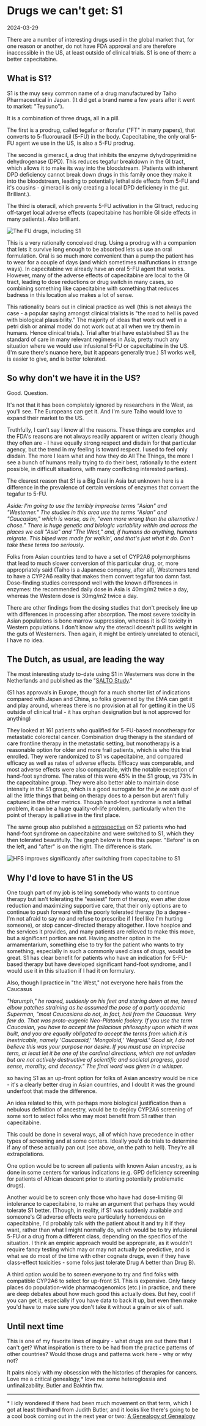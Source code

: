 # Drugs we can't get: S1

<time id="post-date">2024-03-29</time>

<p id="post-excerpt">
    There are a number of interesting drugs used in the global market that,
    for one reason or another, do not have FDA approval and are therefore inaccessible
    in the US, at least outside of clinical trials. S1 is one of them: a better capecitabine.
</p>

## What is S1?

S1 is the muy sexy common name of a drug manufactured by Taiho Pharmaceutical in Japan.
(It did get a brand name a few years after it went to market: "Teysuno").

It is a combination of three drugs, all in a pill.

The first is a prodrug, called tegafur or ftorafur ("FT" in many papers), 
that converts to 5-fluorouracil (5-FU) in the body. 
Capecitabine, the only oral 5-FU agent we use in the US, is also a 5-FU prodrug.

The second is gimeracil, a drug that inhibits the enzyme dyhydropyrimidine dehydrogenase (DPD).
This reduces tegafur breakdown in the GI tract, which allows it to make its way into the bloodstream. 
(Patients with inherent DPD deficiency 
cannot break down drugs in this family once they make it into the bloodstream,
leading to potentially lethal side effects from 5-FU and it's cousins - 
gimeracil is only creating a local DPD deficiency in the gut. Brilliant.).

The third is oteracil, which prevents 5-FU activation in the GI tract, 
reducing off-target local adverse effects 
(capecitabine has horrible GI side effects in many patients).
Also brilliant.

![The FU drugs, including S1](/images/s1-is.png)

This is a very rationally conceived drug.
Using a prodrug with a companion that lets it survive long enough to be absorbed
lets us use an oral formulation.
Oral is so much more convenient than a pump the patient has to wear for a couple of days
(and which sometimes malfunctions in strange ways).
In capecitabine we already have an oral 5-FU agent that works.
However, many of the adverse effects of capecitabine are local to the GI tract,
leading to dose reductions or drug switch in many cases,
so combining something like capecitabine 
with something that reduces badness in this location also makes a lot of sense.

This rationality bears out in clinical practice as well 
(this is not always the case - a popular saying amongst clinical trialists
is "the road to hell is paved with biological plausibility."
The majority of ideas that work out well in a petri dish or animal model
do not work out at all when we try them in humans. Hence clinical trials.).
Trial after trial have established S1 as the standard of care in many relevant regimens in Asia,
pretty much any situation where we would use infusional 5-FU or capecitabine in the US.
(I'm sure there's nuance here, but it appears generally true.)
S1 works well, is easier to give, and is better tolerated.


## So why don't we have it in the US?

Good. Question.

It's not that it has been completely ignored by researchers in the West,
as you'll see.
The Europeans can get it.
And I'm sure Taiho would love to expand their market to the US.

Truthfully, I can't say I know all the reasons.
These things are complex and the FDA's reasons are not always readily apparent or written clearly
(though they often are - 
I have equally strong respect and disdain for that particular agency,
but the trend in my feeling is toward respect. 
I used to feel only disdain.
The more I learn what and how they do All The Things,
the more I see a bunch of humans really trying to do their best,
rationally to the extent possible,
in difficult situations,
with many conflicting interested parties).

The clearest reason that S1 is a Big Deal in Asia
but unknown here
is a difference in the prevalence of certain versions of enzymes
that convert the tegafur to 5-FU. 

*Aside: I'm going to use the terribly imprecise terms "Asian" and "Westerner."
The studies in this area use the terms "Asian" and "Caucasian," which is worse,
as in, "even more wrong than the alternative I chose."
There is huge genetic and biologic variability within and across the places we call "Asia" and "The West,"
and, if humans do anything, humans migrate. This biped was made for walkin',
and that's just what it do. 
Don't take these terms too seriously.*

Folks from Asian countries tend to have a set of CYP2A6 polymorphisms 
that lead to much slower conversion of this particular drug,
or, more appropriately said (Taiho is a Japanese company, after all),
Westerners tend to have a CYP2A6 reality that makes them convert tegafur too damn fast.
Dose-finding studies correspond well with the known differences in enzymes:
the recommended daily dose in Asia is 40mg/m2 twice a day, 
whereas the Western dose is 30mg/m2 twice a day.

There are other findings from the dosing studies 
that don't precisely line up with differences in processing after absorption.
The most severe toxicity in Asian populations is bone marrow suppression,
whereas it is GI toxicity in Western populations.
I don't know why the oteracil doesn't pull its weight
in the guts of Westerners.
Then again, it might be entirely unrelated to oteracil,
I have no idea.

## The Dutch, as usual, are leading the way

The most interesting study to-date using S1 in Westerners
was done in the Netherlands 
and published as the "[SALTO Study](https://doi.org/10.1093/annonc/mdx122)."

(S1 has approvals in Europe,
though for a much shorter list of indications compared with Japan and China,
so folks governed by the EMA can get it and play around,
whereas there is no provision at all for getting it in the US outside of clinical trial - 
it has orphan designation but is not approved for anything)

They looked at 161 patients who qualified for 5-FU-based monotherapy for 
metastatic colorectal cancer. 
Combination drug therapy is the standard of care frontline therapy in the metastatic setting,
but monotherapy is a reasonable option for older and more frail patients,
which is who this trial enrolled.
They were randomized to S1 vs capecitabine,
and compared efficacy as well as rates of adverse effects.
Efficacy was comparable,
and most adverse effects were also comparable,
with the notable exception of hand-foot syndrome.
The rates of this were 45% in the S1 group,
vs 73% in the capecitabine group.
They were also better able to maintain dose intensity in the S1 group,
which is a good surrogate for the *je ne sais quoi*
of all the little things that being on therapy does to a person
but aren't fully captured in the other metrics.
Though hand-foot syndrome is not a lethal problem,
it can be a huge quality-of-life problem,
particularly when the point of therapy is palliative in the first place.

The same group also published a [retrospective](https://doi.org/10.1080/0284186X.2016.1278459) 
on 52 patients
who had hand-foot syndrome on capecitabine
and were switched to S1, which they then tolerated beautifully.
The graph below is from this paper.
"Before" is on the left, and "after" is on the right.
The difference is stark.

![HFS improves significantly after switching from capecitabine to S1](/images/s1-cape-hfs.jpg)


## Why I'd love to have S1 in the US

One tough part of my job is telling somebody 
who wants to continue therapy 
but isn't tolerating the "easiest" form of therapy, 
even after dose reduction and maximizing supportive care,
that their only options are to continue to push forward with the poorly tolerated therapy
(to a degree - I'm not afraid to say no and refuse to prescribe 
if I feel like I'm hurting someone),
or stop cancer-directed therapy altogether.
I love hospice and the services it provides, 
and many patients are relieved to make this move,
but a significant portion are not.
Having another option in the armamentarium,
something else to try for the patient who wants to try something,
especially in such a commonly used class of drugs,
would be great.
S1 has clear benefit for patients who have an indication for 5-FU-based therapy 
but have developed significant hand-foot syndrome,
and I would use it in this situation if I had it on formulary.

Also, though I practice in "the West," 
not everyone here hails from the Caucasus 

*"Harumph," he roared, 
suddenly on his feet and staring down at me,
tweed elbow patches straining
as he assumed the pose of a portly academic Superman,
"most Caucasians do not, in fact, hail from the Caucasus.
Very few do.
That was proto-eugenic Neo-Platonic foolery.
If you use the term Caucasian, 
you have to accept the fallacious philosophy upon which it was built,
and you are equally obligated to accept the terms from which it is inextricable,
namely 'Caucasoid,' 'Mongoloid,' 'Negroid.'
Good sir, I do not believe this was your purpose nor desire.
If you must use an imprecise term,
at least let it be one of the cardinal directions,
which are not unladen but are not actively destructive
of scientific and societal progress, good sense, morality, and decency."
The final word was given in a whisper.*

so having S1 as an up-front option for folks of Asian ancestry
would be nice - 
it's a clearly better drug in Asian countries,
and I doubt it was the ground underfoot that made the difference.

An idea related to this,
with perhaps more biological justification than a nebulous
definition of ancestry,
would be to deploy CYP2A6 screening of some sort
to select folks who may most benefit from S1 rather than capecitabine.

This could be done in several ways,
all of which have precedence in other types of screening
and at some centers.
Ideally you'd do trials to determine if any of these 
actually pan out (see above, on the path to hell).
They're all extrapolations.

One option would be to screen all patients with known Asian ancestry,
as is done in some centers for various indications 
(e.g. GPD deficiency screening for patients of African descent
prior to starting potentially problematic drugs).

Another would be to screen only those who have had 
dose-limiting GI intolerance to capecitabine,
to make an argument that perhaps they would tolerate S1 better.
(Though, in reality, if S1 was suddenly available 
and someone's GI adverse effects were particularly horrendous on capecitabine,
I'd probably talk with the patient about it and try it if they want,
rather than what I might normally do, 
which would be to try infusional 5-FU or a drug from a different class,
depending on the specifics of the situation.
I think an empiric approach would be appropriate,
as it wouldn't require fancy testing which may or may not actually be predictive,
and is what we do most of the time with other cognate drugs,
even if they have class-effect toxicities - 
some folks just tolerate Drug A better than Drug B).

A third option would be to screen everyone
to try and find folks with compatible CYP2A6
to select for up-front S1. 
This is expensive. 
Only fancy places do population-wide 
pharmacogenomics (etc.) in practice,
and there are deep debates about how much good this actually does.
But hey, cool if you can get it,
especially if you have data to back it up,
but even then make you'd have to make sure you don't take it without a grain or six of salt.

## Until next time

This is one of my favorite lines of inquiry - 
what drugs are out there that I can't get?
What inspiration is there to be had from the practice patterns of other countries?
Would those drugs and patterns work here - why or why not?

It pairs nicely with my obsession with the histories of therapies for cancers.
Love me a critical genealogy,* love me some heteroglossia and unfinalizability. 
Butler and Bakhtin ftw.

---

\* I idly wondered if there had been much movement on that term, 
which I got at least thirdhand from Judith Butler,
and it looks like there's going to be a cool book
coming out in the next year or two: [A Genealogy of Genealogy](https://absolute-disruption.com/a-genealogy-of-genealogy/)
